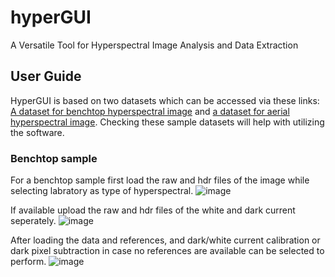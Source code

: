 # hyperGUI
A Versatile Tool for Hyperspectral Image Analysis and Data Extraction

## User Guide
HyperGUI is based on two datasets which can be accessed via these links: [A dataset for benchtop hyperspectral image](https://gsi.geodata.gov.ie/downloads/Bedrock/Data/Hyperspectral_Sample_data.zip) and [a dataset for aerial hyperspectral image](https://data.mendeley.com/datasets/5ph8ms8p5n/2). Checking these sample datasets will help with utilizing the software.

### Benchtop sample
For a benchtop sample first load the raw and hdr files of the image while selecting labratory as type of hyperspectral.
![image](https://github.com/shaikabiri/hyperGUI/assets/114778345/136814e7-b986-4dd3-a373-d0612f22482f)

If available upload the raw and hdr files of the white and dark current seperately.
![image](https://github.com/shaikabiri/hyperGUI/assets/114778345/b0359ad0-5247-469e-8978-3d8a0c11b139)

After loading the data and references, and dark/white current calibration or dark pixel subtraction in case no references are available can be selected to perform.
![image](https://github.com/shaikabiri/hyperGUI/assets/114778345/766d97d4-64ed-410e-9b68-6d59727546ac)


